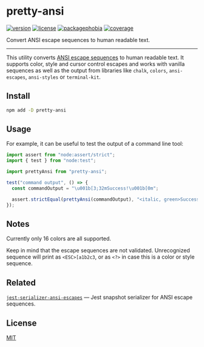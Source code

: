 # pretty-ansi

[![version][version-badge]][version-url]
[![license][license-badge]][license-url]
[![packagephobia][packagephobia-badge]][packagephobia-url]
[![coverage][coverage-badge]][coverage-url]

Convert ANSI escape sequences to human readable text.

---

This utility converts [ANSI escape sequences](https://en.wikipedia.org/wiki/ANSI_escape_code) to human readable text. It supports color, style and cursor control escapes and works with vanilla sequences as well as the output from libraries like `chalk`, `colors`, `ansi-escapes`, `ansi-styles` or `terminal-kit`.

## Install

```bash
npm add -D pretty-ansi
```

## Usage

For example, it can be useful to test the output of a command line tool:

```js
import assert from "node:assert/strict";
import { test } from "node:test";

import prettyAnsi from "pretty-ansi";

test("command output", () => {
  const commandOutput = "\u001b[3;32mSuccess!\u001b[0m";

  assert.strictEqual(prettyAnsi(commandOutput), "<italic, green>Success!</>");
});
```

## Notes

Currently only 16 colors are all supported.

Keep in mind that the escape sequences are not validated. Unrecognized sequence will print as `<ESC>[a1b2c3`, or as `<?>` in case this is a color or style sequence.

## Related

[`jest-serializer-ansi-escapes`](https://github.com/mrazauskas/jest-serializer-ansi-escapes) — Jest snapshot serializer for ANSI escape sequences.

## License

[MIT][license-url]

[version-badge]: https://badgen.net/npm/v/pretty-ansi
[version-url]: https://npmjs.com/package/pretty-ansi
[license-badge]: https://badgen.net/github/license/mrazauskas/pretty-ansi
[license-url]: https://github.com/mrazauskas/pretty-ansi/blob/main/LICENSE.md
[packagephobia-badge]: https://badgen.net/packagephobia/install/pretty-ansi
[packagephobia-url]: https://packagephobia.com/result?p=pretty-ansi
[coverage-badge]: https://badgen.net/codacy/coverage/3a26cda9352643b589953c686f921c40
[coverage-url]: https://app.codacy.com/gh/mrazauskas/pretty-ansi/coverage/dashboard
